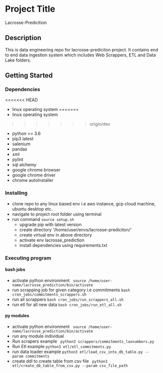# Project Title

Lacrosse-Predicition

## Description

This is data engineering repo for lacrosse-prediciton project. It contains end to end data ingestion system which includes Web Scrappers, ETL and Data Lake folders.
## Getting Started

### Dependencies

<<<<<<< HEAD
* linux operating system
=======
* linux operating system
>>>>>>> origin/dev
* python >= 3.6
* pip3 latest
* salenium
* pandas
* xml 
* pylint
* sql alchemy
* google chrome browser
* google chrome driver
* chrome autoInstaller

### Installing

* clone repo to any linux based env i.e aws instance, gcp cloud machine, ubuntu desktop etc.
* navigate to project root folder using terminal
* run command `source setup.sh`
    * upgrade pip with latest version 
    * create directory '/home/user/envs/lacrosse-prediciton/'
    * create virtual env in above directory
    * activate env lacrosse_prediction
    * install dependencies using requirements.txt

### Executing program


#### bash jobs
* activate python environment
``` source /home/user-name/lacrosse_prediction/bin/activate```
* run scrapping job for given category i.e commitments 
``` bash cron_jobs/commitments_scrappers.sh ```
* run all scrappers
``` bash cron_jobs/run_scrappers_all.sh ```
* run etl for all new data
``` bash cron_jobs/run_etl_all.sh ```


#### py modules
* activate python environment
``` source /home/user-name/lacrosse_prediction/bin/activate```
* run any module individual
* Run scrapers example
``` python3 scrappers/commitments_laxnumbers.py```
* Run Etl example
``` python3 etl/etl_commitments.py ```
* run data loader example 
``` python3 etl/load_csv_into_db_table.py --param commitments ```
* create ddl to create table from csv file
``` python3 etl/create_db_table_from_csv.py --param csv_file_path```
